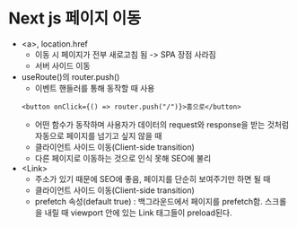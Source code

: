 # Next js 페이지 이동

- \<a>, location.href
  - 이동 시 페이지가 전부 새로고침 됨 -> SPA 장점 사라짐
  - 서버 사이드 이동
- useRoute()의 router.push()
  - 이벤트 핸들러를 통해 동작할 때 사용
  ```
  <button onClick={() => router.push("/")}>홈으로</button>
  ```
  - 어떤 함수가 동작하며 사용자가 데이터의 request와 response을 받는 것처럼 자동으로 페이지를 넘기고 싶지 않을 때
  - 클라이언트 사이드 이동(Client-side transition)
  - 다른 페이지로 이동하는 것으로 인식 못해 SEO에 불리
- \<Link>
  - 주소가 있기 때문에 SEO에 좋음, 페이지를 단순히 보여주기만 하면 될 때
  - 클라이언트 사이드 이동(Client-side transition)
  - prefetch 속성(default true) : 백그라운드에서 페이지를 prefetch함. 스크롤을 내릴 때 viewport 안에 있는 Link 태그들이 preload된다.
